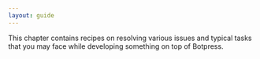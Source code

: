 ```yaml
---
layout: guide
---
```


This chapter contains recipes on resolving various issues and typical tasks that you may face while developing something on top of Botpress.
